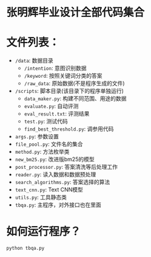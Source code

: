 # 张明辉毕业设计全部代码集合

# 文件列表：
* `/data`: 数据目录
    * `/intention`: 意图识别数据
    * `/keyword`: 按照关键词分类的答案
    * `/raw_data`: 原始数据(不是程序生成的文件)
* `/scripts`: 脚本目录(该目录下的程序单独运行)
    * `data_maker.py`: 构建不同范围、用途的数据
    * `evaluate.py`: 自动评测
    * `eval_result.txt`: 评测结果
    * `test.py`: 测试代码
    * `find_best_threshold.py`: 调参用代码
* `args.py`: 参数设置
* `file_pool.py`: 文件名的集合
* `method.py`: 方法枚举类
* `new_bm25.py`: 改进版bm25的模型
* `post_processor.py`: 答案清洗等后处理工作
* `reader.py`: 读入数据和数据预处理
* `search_algorithms.py`: 答案选择的算法
* `text_cnn.py`: Text CNN模型
* `utils.py`: 工具静态类
* `tbqa.py`: 主程序，对外接口也在里面

# 如何运行程序？
`python tbqa.py`